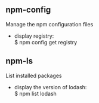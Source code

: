 ## npm-config  
Manage the npm configuration files  

+ display registry:  
$ npm config get registry  

## npm-ls
List installed packages  

+ display the version of lodash:  
$ npm list lodash  
